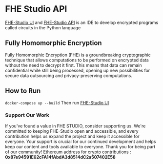 ﻿# FHE Studio API

[FHE-Studio UI](https://github.com/artifirm/fhe-studio-ui) and [FHE-Studio API](https://github.com/artifirm/fhe-studio-api)  is an IDE to develop encrypted programs called circuits in the Python language

## Fully Homomorphic Encryption
Fully Homomorphic Encryption (FHE) is a groundbreaking cryptographic technique that allows computations to be performed on encrypted data without the need to decrypt it first. This means that data can remain confidential while still being processed, opening up new possibilities for secure data outsourcing and privacy-preserving computations. 


## How to Run
`docker-compose up --build`
Then run [FHE-Studio UI](https://github.com/artifirm/fhe-studio-ui)

### Support Our Work

If you've found a value in FHE STUDIO, consider supporting us. We're committed to keeping FHE-Studio open and accessible, and every contribution helps us expand the project and keep it accessible for everyone.
Your support is crucial for our continued development and helps keep our content and tools available to everyone. Thank you for being part of our community!
Ethereum address for crypto contributions :<b> 0x87e94591E62cFA14fAbdA3d8514dC2a507402E58</b>
